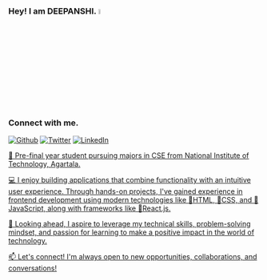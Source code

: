 ### Hey! I am DEEPANSHI. <img src="https://media.giphy.com/media/hvRJCLFzcasrR4ia7z/giphy.gif" width="5%"></a>

<h3>Connect with me.</h3>
<p><a href="https://github.com/Deepanshi177" target="_blank"><img alt="Github" src="https://img.shields.io/badge/GitHub-%2312100E.svg?&style=for-the-badge&logo=Github&logoColor=white" /></a> <a href="https://twitter.com/Deepanshiii_" target="_blank"><img alt="Twitter" src="https://img.shields.io/badge/twitter-%231DA1F2.svg?&style=for-the-badge&logo=twitter&logoColor=white" /></a> <a href="https://www.linkedin.com/in/deepanshi17" target="_blank"><img alt="LinkedIn" src="https://img.shields.io/badge/linkedin-%230077B5.svg?&style=for-the-badge&logo=linkedin&logoColor=white" />
</p>

🌟 Pre-final year student pursuing majors in CSE from National Institute of Technology, Agartala.

💻 I enjoy building applications that combine functionality with an intuitive user experience. Through hands-on projects, I've gained experience in frontend development using modern technologies like 📌HTML, 📌CSS, and 📌JavaScript, along with frameworks like 📌React.js.

🚀 Looking ahead, I aspire to leverage my technical skills, problem-solving mindset, and passion for learning to make a positive impact in the world of technology.

📫 Let's connect! I'm always open to new opportunities, collaborations, and conversations!

